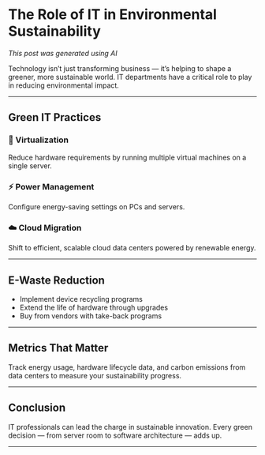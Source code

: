 
# The Role of IT in Environmental Sustainability

*This post was generated using AI*

Technology isn’t just transforming business — it’s helping to shape a greener, more sustainable world. IT departments have a critical role to play in reducing environmental impact.

---

## Green IT Practices

### 🌱 Virtualization
Reduce hardware requirements by running multiple virtual machines on a single server.

### ⚡ Power Management
Configure energy-saving settings on PCs and servers.

### ☁️ Cloud Migration
Shift to efficient, scalable cloud data centers powered by renewable energy.

---

## E-Waste Reduction

- Implement device recycling programs
- Extend the life of hardware through upgrades
- Buy from vendors with take-back programs

---

## Metrics That Matter

Track energy usage, hardware lifecycle data, and carbon emissions from data centers to measure your sustainability progress.

---

## Conclusion

IT professionals can lead the charge in sustainable innovation. Every green decision — from server room to software architecture — adds up.

---
